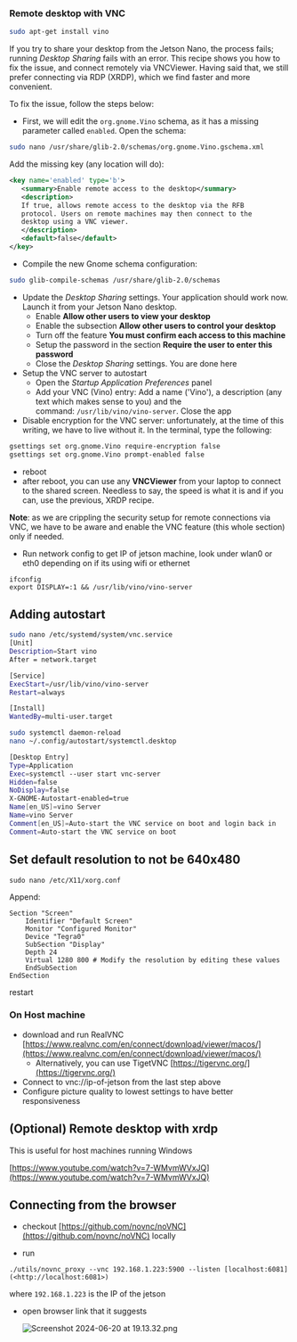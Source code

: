 ### Remote desktop with VNC

```bash
sudo apt-get install vino
```

If you try to share your desktop from the Jetson Nano, the process fails; running _Desktop Sharing_ fails with an error. This recipe shows you how to fix the issue, and connect remotely via VNCViewer. Having said that, we still prefer connecting via RDP (XRDP), which we find faster and more convenient.

To fix the issue, follow the steps below:

- First, we will edit the `org.gnome.Vino` schema, as it has a missing parameter called `enabled`. Open the schema:

```bash
sudo nano /usr/share/glib-2.0/schemas/org.gnome.Vino.gschema.xml

```

Add the missing key (any location will do):

```xml
<key name='enabled' type='b'>
   <summary>Enable remote access to the desktop</summary>
   <description>
   If true, allows remote access to the desktop via the RFB
   protocol. Users on remote machines may then connect to the
   desktop using a VNC viewer.
   </description>
   <default>false</default>
</key>

```

- Compile the new Gnome schema configuration:

```bash
sudo glib-compile-schemas /usr/share/glib-2.0/schemas

```

- Update the _Desktop Sharing_ settings. Your application should work now. Launch it from your Jetson Nano desktop.
    - Enable **Allow other users to view your desktop**
    - Enable the subsection **Allow other users to control your desktop**
    - Turn off the feature **You must confirm each access to this machine**
    - Setup the password in the section **Require the user to enter this password**
    - Close the _Desktop Sharing_ settings. You are done here
- Setup the VNC server to autostart
    - Open the _Startup Application Preferences_ panel
    - Add your VNC (Vino) entry: Add a name ('Vino'), a description (any text which makes sense to you) and the command: `/usr/lib/vino/vino-server`. Close the app
- Disable encryption for the VNC server: unfortunately, at the time of this writing, we have to live without it. In the terminal, type the following:

```bash
gsettings set org.gnome.Vino require-encryption false
gsettings set org.gnome.Vino prompt-enabled false

```

- reboot
- after reboot, you can use any **VNCViewer** from your laptop to connect to the shared screen. Needless to say, the speed is what it is and if you can, use the previous, XRDP recipe.

**Note**: as we are crippling the security setup for remote connections via VNC, we have to be aware and enable the VNC feature (this whole section) only if needed.

- Run network config to get IP of jetson machine, look under wlan0 or eth0 depending on if its using wifi or ethernet

```
ifconfig
export DISPLAY=:1 && /usr/lib/vino/vino-server
```

## Adding autostart

```bash
sudo nano /etc/systemd/system/vnc.service
[Unit]
Description=Start vino
After = network.target

[Service]
ExecStart=/usr/lib/vino/vino-server
Restart=always

[Install]
WantedBy=multi-user.target
```

```bash
sudo systemctl daemon-reload
nano ~/.config/autostart/systemctl.desktop

[Desktop Entry]
Type=Application
Exec=systemctl --user start vnc-server
Hidden=false
NoDisplay=false
X-GNOME-Autostart-enabled=true
Name[en_US]=vino Server
Name=vino Server
Comment[en_US]=Auto-start the VNC service on boot and login back in
Comment=Auto-start the VNC service on boot
```

## Set default resolution to not be 640x480

`sudo nano /etc/X11/xorg.conf`

Append:

```
Section "Screen"
	Identifier "Default Screen"
	Monitor "Configured Monitor"
	Device "Tegra0"
	SubSection "Display"
	Depth 24
	Virtual 1280 800 # Modify the resolution by editing these values
	EndSubSection
EndSection
```

restart

### On Host machine

- download and run RealVNC [https://www.realvnc.com/en/connect/download/viewer/macos/](https://www.realvnc.com/en/connect/download/viewer/macos/)
    - Alternatively, you can use TigetVNC [https://tigervnc.org/](https://tigervnc.org/)
- Connect to vnc://ip-of-jetson from the last step above
- Configure picture quality to lowest settings to have better responsiveness

## (Optional) Remote desktop with xrdp

This is useful for host machines running Windows

[https://www.youtube.com/watch?v=7-WMvmWVxJQ](https://www.youtube.com/watch?v=7-WMvmWVxJQ)

## Connecting from the browser

- checkout [https://github.com/novnc/noVNC](https://github.com/novnc/noVNC) locally
    
- run 
```
./utils/novnc_proxy --vnc 192.168.1.223:5900 --listen [localhost:6081](<http://localhost:6081>)
``` 
where `192.168.1.223` is the IP of the jetson
    
- open browser link that it suggests
    
    ![Screenshot 2024-06-20 at 19.13.32.png](https://prod-files-secure.s3.us-west-2.amazonaws.com/6b3663fb-4bc2-4044-80e1-5d6ea956abef/13f71162-e881-47fa-91b1-ac8b70439557/Screenshot_2024-06-20_at_19.13.32.png)
